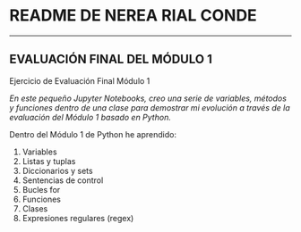# README DE NEREA RIAL CONDE
***
## EVALUACIÓN FINAL DEL MÓDULO 1

<a name="titulo"> Ejercicio de Evaluación Final Módulo 1</a>

*En este pequeño Jupyter Notebooks, creo una serie de variables, métodos y funciones dentro de una clase para demostrar mi evolución a través de la evaluación del Módulo 1 basado en Python.*

Dentro del Módulo 1 de Python he aprendido:

1. Variables
2. Listas y tuplas
3. Diccionarios y sets
4. Sentencias de control
5. Bucles for
6. Funciones
7. Clases
8. Expresiones regulares (regex)


